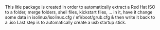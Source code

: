 This litle package is created in order to automatically extract a Red Hat ISO to a folder, merge folders, shell files, kickstart files, ... in it, have it change some data in isolinux/isolinux.cfg / efi/boot/grub.cfg & then write it back to a .iso
Last step is to automatically create a usb startup stick.
